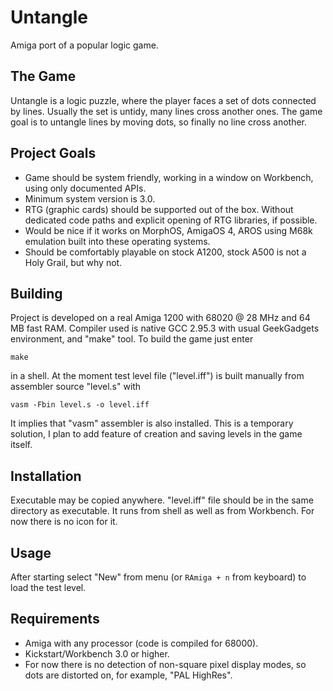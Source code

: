 # Untangle
Amiga port of a popular logic game.
## The Game
Untangle is a logic puzzle, where the player faces a set of dots connected by lines. Usually the set is untidy, many lines cross another ones. The game goal is to untangle lines by moving dots, so finally no line cross another.
## Project Goals
* Game should be system friendly, working in a window on Workbench, using only documented APIs.
* Minimum system version is 3.0.
* RTG (graphic cards) should be supported out of the box. Without dedicated code paths and explicit opening of RTG libraries, if possible.
* Would be nice if it works on MorphOS, AmigaOS 4, AROS using M68k emulation built into these operating systems.
* Should be comfortably playable on stock A1200, stock A500 is not a Holy Grail, but why not.
## Building
Project is developed on a real Amiga 1200 with 68020 @ 28 MHz and 64 MB fast RAM. Compiler used is native GCC 2.95.3 with usual GeekGadgets environment, and "make" tool. To build the game just enter
```
make
```
in a shell.
At the moment test level file ("level.iff") is built manually from assembler source "level.s" with
```
vasm -Fbin level.s -o level.iff
```
It implies that "vasm" assembler is also installed. This is a temporary solution, I plan to add feature of creation and saving levels in the game itself.
## Installation
Executable may be copied anywhere. "level.iff" file should be in the same directory as executable. It runs from shell as well as from Workbench. For now there is no icon for it.
## Usage
After starting select "New" from menu (or `RAmiga + n` from keyboard) to load the test level.
## Requirements
* Amiga with any processor (code is compiled for 68000).
* Kickstart/Workbench 3.0 or higher.
* For now there is no detection of non-square pixel display modes, so dots are distorted on, for example, "PAL HighRes".
